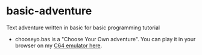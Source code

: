 # basic-adventure
Text adventure written in basic for basic programming tutorial

* chooseyo.bas is a "Choose Your Own adventure". You can play it in your browser on my [C64 emulator here](https://retrogamecoders.com/c64-emulator/?basic=choosyo.prg).
